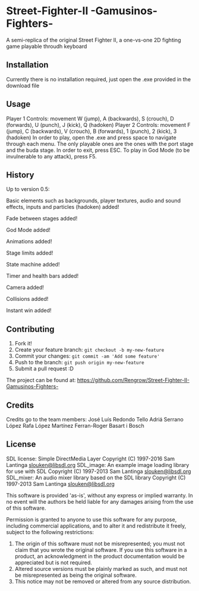 # Street-Fighter-II -Gamusinos-Fighters-

A semi-replica of the original Street Fighter II, a one-vs-one 2D fighting game playable throudh keyboard

## Installation

Currently there is no installation required, just open the .exe provided in the download file

## Usage

Player 1 Controls: movement W (jump), A (backwards), S (crouch), D (forwards), U (punch), J (kick), Q (hadoken)
Player 2 Controls: movement F (jump), C (backwards), V (crouch), B (forwards), 1 (punch), 2 (kick), 3 (hadoken)
In order to play, open the .exe and press space to navigate through each menu. The only playable ones are the ones
with the port stage and the buda stage. In order to exit, press ESC.
To play in God Mode (to be invulnerable to any attack), press F5.

## History

Up to version 0.5:

Basic elements such as backgrounds, player textures, audio and sound effects, inputs and particles (hadoken) added!

Fade between stages added!

God Mode added!

Animations added!

Stage limits added!

State machine added!

Timer and health bars added!

Camera added!

Collisions added!

Instant win added!

## Contributing

1. Fork it!
2. Create your feature branch: `git checkout -b my-new-feature`
3. Commit your changes: `git commit -am 'Add some feature'`
4. Push to the branch: `git push origin my-new-feature`
5. Submit a pull request :D

The project can be found at: https://github.com/Rengrow/Street-Fighter-II-Gamusinos-Fighters-

## Credits

Credits go to the team members:
José Luís Redondo Tello
Adriá Serrano López
Rafa López Martínez
Ferran-Roger Basart i Bosch

## License

SDL license:
Simple DirectMedia Layer
Copyright (C) 1997-2016 Sam Lantinga <slouken@libsdl.org>
SDL_image:  An example image loading library for use with SDL
Copyright (C) 1997-2013 Sam Lantinga <slouken@libsdl.org>
SDL_mixer:  An audio mixer library based on the SDL library
Copyright (C) 1997-2013 Sam Lantinga <slouken@libsdl.org>

  
This software is provided 'as-is', without any express or implied
warranty.  In no event will the authors be held liable for any damages
arising from the use of this software.

Permission is granted to anyone to use this software for any purpose,
including commercial applications, and to alter it and redistribute it
freely, subject to the following restrictions:
  
1. The origin of this software must not be misrepresented; you must not
   claim that you wrote the original software. If you use this software
   in a product, an acknowledgment in the product documentation would be
   appreciated but is not required. 
2. Altered source versions must be plainly marked as such, and must not be
   misrepresented as being the original software.
3. This notice may not be removed or altered from any source distribution.




